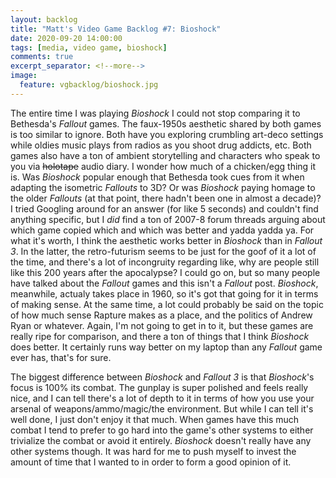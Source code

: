 ```yaml
---
layout: backlog
title: "Matt's Video Game Backlog #7: Bioshock"
date: 2020-09-20 14:00:00
tags: [media, video game, bioshock]
comments: true
excerpt_separator: <!--more-->
image:
  feature: vgbacklog/bioshock.jpg
---
```


The entire time I was playing _Bioshock_ I could not stop comparing it to Bethesda's _Fallout_ games. The faux-1950s aesthetic shared by both games is too similar to ignore. Both have you exploring crumbling art-deco settings while oldies music plays from radios as you shoot drug addicts, etc. Both games also have a ton of ambient storytelling and characters who speak to you via ~~holotape~~ audio diary. I wonder how much of a chicken/egg thing it is. Was _Bioshock_ popular enough that Bethesda took cues from it when adapting the isometric _Fallouts_ to 3D? Or was _Bioshock_ paying homage to the older _Fallouts_ (at that point, there hadn't been one in almost a decade)? I tried Googling around for an answer (for like 5 seconds) and couldn't find anything specific, but I _did_ find a ton of 2007-8 forum threads arguing about which game copied which and which was better and yadda yadda ya. For what it's worth, I think the aesthetic works better in _Bioshock_ than in _Fallout 3_. In the latter, the retro-futurism seems to be just for the goof of it a lot of the time, and there's a lot of incongruity regarding like, why are people still like this 200 years after the apocalypse? I could go on, but so many people have talked about the _Fallout_ games and this isn't a _Fallout_ post. _Bioshock_, meanwhile, actualy takes place in 1960, so it's got that going for it in terms of making sense. At the same time, a lot could probably be said on the topic of how much sense Rapture makes as a place, and the politics of Andrew Ryan or whatever. Again, I'm not going to get in to it, but these games are really ripe for comparison, and there a ton of things that I think _Bioshock_ does better. It certainly runs way better on my laptop than any _Fallout_ game ever has, that's for sure.

The biggest difference between _Bioshock_ and _Fallout 3_ is that _Bioshock_'s focus is 100% its combat. The gunplay is super polished and feels really nice, and I can tell there's a lot of depth to it in terms of how you use your arsenal of weapons/ammo/magic/the environment. But while I can tell it's well done, I just don't enjoy it that much. When games have this much combat I tend to prefer to go hard into the game's other systems to either trivialize the combat or avoid it entirely. _Bioshock_ doesn't really have any other systems though. It was hard for me to push myself to invest the amount of time that I wanted to in order to form a good opinion of it.
